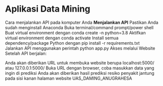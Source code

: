 # Aplikasi Data Mining

Cara menjalankan API pada komputer Anda
**Menjalankan API**
Pastikan Anda sudah menginstall Anaconda
Buka terminal/command prompt/power shell
Buat virtual environment dengan
conda create -n <nama-environment> python=3.8
Aktifkan virtual environment dengan
conda activate <nama-environment>
Install semua dependency/package Python dengan
pip install -r requirements.txt
Jalankan API menggunakan perintah
python app.py
Akses melalui Website
Setelah API berjalan:

Anda akan diberikan URL untuk membuka website berupa localhost:5000/ atau 127.0.0.1:5000/
Buka URL dengan browser, coba masukkan data yang ingin di prediksi
Anda akan diberikan hasil prediksi resiko penyakit jantung pada sisi kanan halaman website
UAS_DAMING_ANUGRAHESA

